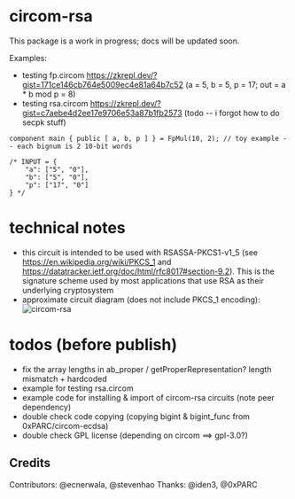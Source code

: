 # circom-rsa

This package is a work in progress; docs will be updated soon.

Examples:
- testing fp.circom https://zkrepl.dev/?gist=171ce146cb764e5009ec4e81a64b7c52 (a = 5, b = 5, p = 17; out = a * b mod p = 8)
- testing rsa.circom https://zkrepl.dev/?gist=c7aebe4d2ee17e9706e53a87b1fb2573 (todo -- i forgot how to do secpk stuff)

```
component main { public [ a, b, p ] } = FpMul(10, 2); // toy example -- each bignum is 2 10-bit words

/* INPUT = {
    "a": ["5", "0"],
    "b": ["5", "0"],
    "p": ["17", "0"]
} */
```

# technical notes
- this circuit is intended to be used with RSASSA-PKCS1-v1_5 (see https://en.wikipedia.org/wiki/PKCS_1 and https://datatracker.ietf.org/doc/html/rfc8017#section-9.2). This is the signature scheme used by most applications that use RSA as their underlying cryptosystem
- approximate circuit diagram (does not include PKCS_1 encoding): 
![circom-rsa](https://user-images.githubusercontent.com/1988030/217059345-9ed95a1c-c766-455f-9032-c846f1759030.png)


# todos (before publish)
- fix the array lengths in ab_proper / getProperRepresentation? length mismatch + hardcoded
- example for testing rsa.circom
- example code for installing & import of circom-rsa circuits (note peer dependency)
- double check code copying (copying bigint & bigint_func from 0xPARC/circom-ecdsa)
- double check GPL license (depending on circom ==> gpl-3.0?)

## Credits
Contributors: @ecnerwala, @stevenhao
Thanks: @iden3, @0xPARC
